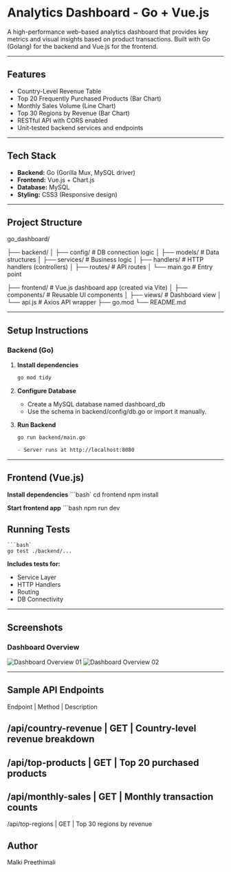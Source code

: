 # Analytics Dashboard - Go + Vue.js

A high-performance web-based analytics dashboard that provides key metrics and visual insights based on product transactions. Built with Go (Golang) for the backend and Vue.js for the frontend.

---

## Features

-  Country-Level Revenue Table
-  Top 20 Frequently Purchased Products (Bar Chart)
-  Monthly Sales Volume (Line Chart)
-  Top 30 Regions by Revenue (Bar Chart)
-  RESTful API with CORS enabled
-  Unit-tested backend services and endpoints

---

## Tech Stack

- **Backend:** Go (Gorilla Mux, MySQL driver)
- **Frontend:** Vue.js + Chart.js
- **Database:** MySQL
- **Styling:** CSS3 (Responsive design)

---

## Project Structure

go_dashboard/

├── backend/
│ ├── config/ # DB connection logic
│ ├── models/ # Data structures
│ ├── services/ # Business logic
│ ├── handlers/ # HTTP handlers (controllers)
│ ├── routes/ # API routes
│ └── main.go # Entry point

├── frontend/ # Vue.js dashboard app (created via Vite)
│ ├── components/ # Reusable UI components
│ ├── views/ # Dashboard view
│ └── api.js # Axios API wrapper
├── go.mod
└── README.md

---

## Setup Instructions

### Backend (Go)

1. **Install dependencies**
   ```bash
   go mod tidy

2. **Configure Database** 
    - Create a MySQL database named dashboard_db
    - Use the schema in backend/config/db.go or import it manually.

3. **Run Backend**
   ```bash 
   go run backend/main.go 

   - Server runs at http://localhost:8080

---   

##  Frontend (Vue.js)

**Install dependencies**
   ```bash`
    cd frontend
    npm install    

**Start frontend app**
    ```bash
    npm run dev

## Running Tests
    ```bash`
    go test ./backend/... 


**Includes tests for:**
- Service Layer
- HTTP Handlers
- Routing
- DB Connectivity


---

## Screenshots

###  Dashboard Overview
![Dashboard Overview 01](frontend/public/screenshots/dashboard-01.png)
![Dashboard Overview 02](frontend/public/screenshots/dashboard-02.png)

---

## Sample API Endpoints

Endpoint |	                Method |	                  Description

/api/country-revenue	|       GET	  |                Country-level revenue breakdown
---
/api/top-products	|          GET	  |                Top 20 purchased products
---
/api/monthly-sales	|       GET	 |                 Monthly transaction counts
---
/api/top-regions	|          GET	   |               Top 30 regions by revenue
   

## Author
Malki Preethimali
